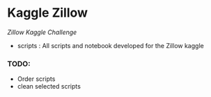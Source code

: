 # Kaggle Zillow
_Zillow Kaggle Challenge_

* scripts : All scripts and notebook developed for the Zillow kaggle

### TODO:
* Order scripts
* clean selected scripts 

